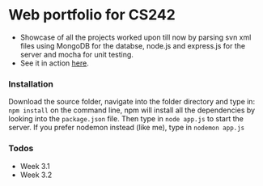# Web portfolio for CS242

- Showcase of all the projects worked upon till now by parsing svn xml files using MongoDB for the databse, node.js and express.js for the server and mocha for unit testing. 
- See it in action [here](https://cs242webportfolio.herokuapp.com).

### Installation
Download the source folder, navigate into the folder directory and type in: ```npm install``` on the command line, npm will install all the dependencies by looking into the ```package.json``` file. Then type in ```node app.js``` to start the server.
If you prefer nodemon instead (like me), type in ```nodemon app.js```

### Todos

 - Week 3.1
 - Week 3.2

